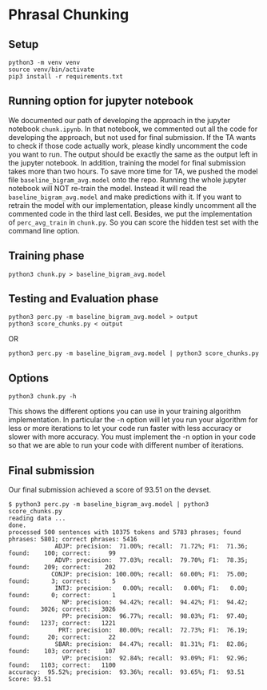 
# Phrasal Chunking

## Setup

    python3 -m venv venv
    source venv/bin/activate
    pip3 install -r requirements.txt
	
## Running option for jupyter notebook

We documented our path of developing the approach in the jupyter notebook `chunk.ipynb`. In that notebook, we commented out all the code for developing the approach, but not used for final submission. If the TA wants to check if those code actually work, please kindly uncomment the code you want to run. The output should be exactly the same as the output left in the jupyter notebook. In addition, training the model for final submission takes more than two hours. To save more time for TA, we pushed the model file `baseline_bigram_avg.model` onto the repo. Running the whole jupyter notebook will NOT re-train the model. Instead it will read the `baseline_bigram_avg.model` and make predictions with it. If you want to retrain the model with our implementation, please kindly uncomment all the commented code in the third last cell. Besides, we put the implementation of `perc_avg_train` in `chunk.py`. So you can score the hidden test set with the command line option.

## Training phase

    python3 chunk.py > baseline_bigram_avg.model

## Testing and Evaluation phase

    python3 perc.py -m baseline_bigram_avg.model > output
    python3 score_chunks.py < output

OR

    python3 perc.py -m baseline_bigram_avg.model | python3 score_chunks.py

## Options

    python3 chunk.py -h

This shows the different options you can use in your training
algorithm implementation.  In particular the -n option will let you
run your algorithm for less or more iterations to let your code run
faster with less accuracy or slower with more accuracy. You must
implement the -n option in your code so that we are able to run
your code with different number of iterations.

## Final submission

Our final submission achieved a score of 93.51 on the devset.

    $ python3 perc.py -m baseline_bigram_avg.model | python3 score_chunks.py 
    reading data ... 
    done.
    processed 500 sentences with 10375 tokens and 5783 phrases; found phrases: 5801; correct phrases: 5416
				 ADJP: precision:  71.00%; recall:  71.72%; F1:  71.36; found:    100; correct:     99
				 ADVP: precision:  77.03%; recall:  79.70%; F1:  78.35; found:    209; correct:    202
				CONJP: precision: 100.00%; recall:  60.00%; F1:  75.00; found:      3; correct:      5
				 INTJ: precision:   0.00%; recall:   0.00%; F1:   0.00; found:      0; correct:      1
				   NP: precision:  94.42%; recall:  94.42%; F1:  94.42; found:   3026; correct:   3026
				   PP: precision:  96.77%; recall:  98.03%; F1:  97.40; found:   1237; correct:   1221
				  PRT: precision:  80.00%; recall:  72.73%; F1:  76.19; found:     20; correct:     22
				 SBAR: precision:  84.47%; recall:  81.31%; F1:  82.86; found:    103; correct:    107
				   VP: precision:  92.84%; recall:  93.09%; F1:  92.96; found:   1103; correct:   1100
	accuracy:  95.52%; precision:  93.36%; recall:  93.65%; F1:  93.51
	Score: 93.51